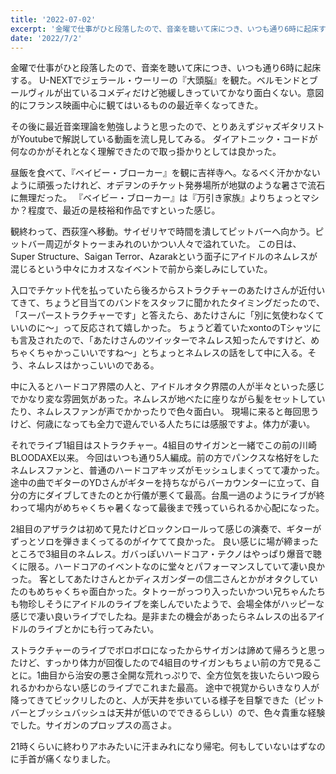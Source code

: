 ```yaml
---
title: '2022-07-02'
excerpt: '金曜で仕事がひと段落したので、音楽を聴いて床につき、いつも通り6時に起床する。...'
date: '2022/7/2'
---
```


金曜で仕事がひと段落したので、音楽を聴いて床につき、いつも通り6時に起床する。
U-NEXTでジェラール・ウーリーの『大頭脳』を観た。ベルモンドとブールヴィルが出ているコメディだけど弛緩しきっていてかなり面白くない。意図的にフランス映画中心に観てはいるものの最近辛くなってきた。

その後に最近音楽理論を勉強しようと思ったので、とりあえずジャズギタリストがYoutubeで解説している動画を流し見してみる。
ダイアトニック・コードが何なのかがそれとなく理解できたので取っ掛かりとしては良かった。

昼飯を食べて、『ベイビー・ブローカー』を観に吉祥寺へ。なるべく汗かかないように頑張ったけれど、オデヲンのチケット発券場所が地獄のような暑さで流石に無理だった。
『ベイビー・ブローカー』は『万引き家族』よりちょっとマシか？程度で、最近の是枝裕和作品ですといった感じ。

観終わって、西荻窪へ移動。サイゼリヤで時間を潰してピットバーへ向かう。ピットバー周辺がタトゥーまみれのいかつい人々で溢れていた。
この日は、Super Structure、Saigan Terror、Azarakという面子にアイドルのネムレスが混じるという中々にカオスなイベントで前から楽しみにしていた。

入口でチケット代を払っていたら後ろからストラクチャーのあたけさんが近付いてきて、ちょうど目当てのバンドをスタッフに聞かれたタイミングだったので、「スーパーストラクチャーです」と答えたら、あたけさんに「別に気使わなくていいのに〜」って反応されて嬉しかった。
ちょうど着ていたxontoのTシャツにも言及されたので、「あたけさんのツイッターでネムレス知ったんですけど、めちゃくちゃかっこいいですね〜」とちょっとネムレスの話をして中に入る。そう、ネムレスはかっこいいのである。

中に入るとハードコア界隈の人と、アイドルオタク界隈の人が半々といった感じでかなり変な雰囲気があった。ネムレスが地べたに座りながら髪をセットしていたり、ネムレスファンが声でかかったりで色々面白い。
現場に来ると毎回思うけど、何歳になっても全力で遊んでいる人たちには感服ですよ。体力が凄い。

それでライブ1組目はストラクチャー。4組目のサイガンと一緒でこの前の川崎BLOODAXE以来。
今回はいつも通り5人編成。前の方でパンクスな格好をしたネムレスファンと、普通のハードコアキッズがモッシュしまくってて凄かった。
途中の曲でギターのYDさんがギターを持ちながらバーカウンターに立って、自分の方にダイブしてきたのとか行儀が悪くて最高。台風一過のようにライブが終わって場内がめちゃくちゃ暑くなって最後まで残っていられるか心配になった。

2組目のアザラクは初めて見たけどロックンロールって感じの演奏で、ギターがずっとソロを弾きまくってるのがイケてて良かった。
良い感じに場が締まったところで3組目のネムレス。ガバっぽいハードコア・テクノはやっぱり爆音で聴くに限る。ハードコアのイベントなのに堂々とパフォーマンスしていて凄い良かった。
客としてあたけさんとかディスガンダーの信二さんとかがオタクしていたのもめちゃくちゃ面白かった。タトゥーがっつり入ったいかつい兄ちゃんたちも物珍しそうにアイドルのライブを楽しんでいたようで、会場全体がハッピーな感じで凄い良いライブでしたね。是非またの機会があったらネムレスの出るアイドルのライブとかにも行ってみたい。

ストラクチャーのライブでボロボロになったからサイガンは諦めて帰ろうと思ったけど、すっかり体力が回復したので4組目のサイガンもちょい前の方で見ることに。1曲目から治安の悪さ全開な荒れっぷりで、全方位気を抜いたらいつ殴られるかわからない感じのライブでこれまた最高。
途中で視覚からいきなり人が降ってきてビックリしたのと、人が天井を歩いている様子を目撃できた（ピットバーとブッシュバッシュは天井が低いのでできるらしい）ので、色々貴重な経験でした。サイガンのプロップスの高さよ。

21時くらいに終わりアホみたいに汗まみれになり帰宅。何もしていないはずなのに手首が痛くなりました。